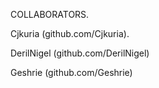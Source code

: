 COLLABORATORS.

Cjkuria (github.com/Cjkuria).

DerilNigel (github.com/DerilNigel)

Geshrie (github.com/Geshrie)
